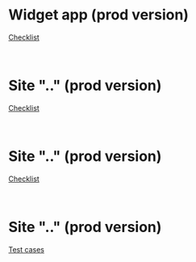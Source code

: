 <h1>Widget app (prod version)</h1>
<p>
<a href="https://docs.google.com/spreadsheets/d/1uRhqTmLZKNINssEM7kTrj2OCS6c-ebtTDgl4Yc_WSxY/edit?usp=share_link">Checklist</a>
</p>
<br>
<h1>Site ".." (prod version)</h1>
<p>
<a href="https://docs.google.com/spreadsheets/d/1QuDf8siEuK_MiGbkEs0dLCwWMOA5-bCOmpStFVepD0A/edit?usp=share_link">Checklist</a>
</p>
<br>
<h1>Site ".." (prod version)</h1>
<p>
<a href="https://docs.google.com/spreadsheets/d/1grNMjlQgmnyehNq7RYVHHFoA6IYgchqbTXMwAAZp6XM/edit?usp=share_link">Checklist</a>
</p>
<br>
<h1>Site ".." (prod version)</h1>
<p>
<a href="https://docs.google.com/spreadsheets/d/1grNMjlQgmnyehNq7RYVHHFoA6IYgchqbTXMwAAZp6XM/edit?usp=share_link">Test cases</a>
</p>
